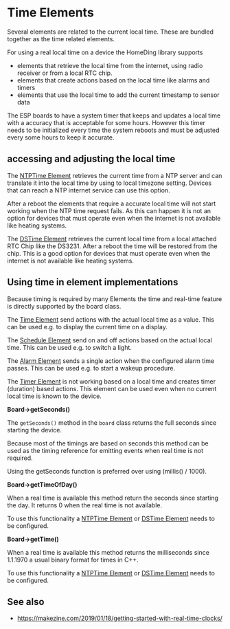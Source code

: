 # Time Elements

Several elements are related to the current local time. These are bundled together as the time related elements.

For using a real local time on a device the HomeDing library supports

* elements that retrieve the local time from the internet, using radio receiver or from a local RTC chip.
* elements that create actions based on the local time like alarms and timers
* elements that use the local time to add the current timestamp to sensor data

The ESP boards to have a system timer that keeps and updates a local time with a accuracy that is acceptable for some hours. However this timer needs to be initialized every time the system reboots and must be adjusted every some hours to keep it accurate.


## accessing and adjusting the local time

The [NTPTime Element](/elements/ntptime.md) retrieves the current time from a NTP server and can translate it into the local time by using to local timezone setting.
Devices that can reach a NTP internet service can use this option.

After a reboot the elements that require a accurate local time will not start working when the NTP time request fails.
As this can happen it is not an option for devices that must operate even when the internet is not available like heating systems.

The [DSTime Element](/elements/dstime.md) retrieves the current local time from a local attached RTC Chip like the DS3231.
After a reboot the time will be restored from the chip. This is a good option for devices that must operate even when the internet is not available like heating systems.

<!-- The DCFTime Element will ... -->


## Using time in element implementations

Because timing is required by many Elements the time and real-time feature is directly supported by the board class.

The [Time Element](/elements/time.md) send actions with the actual local time as a value. This can be used e.g. to display the current time on a display.

The [Schedule Element](/elements/schedule.md) send on and off actions based on the actual local time. This can be used e.g. to switch a light.

The [Alarm Element](/elements/alarm.md) sends a single action when the configured alarm time passes.
This can be used e.g. to start a wakeup procedure.

The [Timer Element](/elements/timer.md) is not working based on a local time and creates timer (duration) based actions. This element can be used even when no current local time is known to the device.


**Board->getSeconds()**

The `getSeconds()` method in the `board` class returns the full seconds since starting the device.

Because most of the timings are based on seconds this method can be used as the timing reference for emitting events when real time is not required.

Using the getSeconds function is preferred over using (millis() / 1000).


**Board->getTimeOfDay()**

When a real time is available this method return the seconds since starting the day. It returns 0 when the real time is not available.

To use this functionality a [NTPTime Element](/elements/ntptime.md) or [DSTime Element](/elements/dstime.md) needs to be configured.


**Board->getTime()**

When a real time is available this method returns the milliseconds since 1.1.1970 a usual binary format for times in C++.

To use this functionality a [NTPTime Element](/elements/ntptime.md) or [DSTime Element](/elements/dstime.md) needs to be configured.


<!-- To set the real time to an actual value this function must be called and the milliseconds since 1970 must be passed. The offset to the current millis is recorded order adjusted.
The board internally uses the millis function from the Arduino Library to calculate the current real-time.
Be aware that when using the deep sleep mode that the millis can … -->

<!-- Using actions dispatched over the network to exchange a current time has a latency that may be too much to be accurate for a specific use case. Local actions are better to be used for this so you may consider using a local Time Element on the devices that have real-time requirements.

Some interesting use cases are using the real time like clock displays and Things that need to know it is day or night or just log sensor data that must be analyzed later. -->

## See also

* <https://makezine.com/2019/01/18/getting-started-with-real-time-clocks/>
